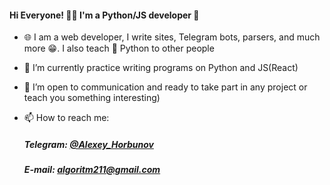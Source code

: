 #### Hi Everyone! 👨‍💻 I'm a Python/JS developer 👋

- 🌐 I am a web developer, I write sites, Telegram bots, parsers, and much more 😁. I also teach 🐍 Python to other people
- 🔭 I’m currently practice writing programs on Python and JS(React)
- 🤝 I’m open to communication and ready to take part in any project or teach you something interesting)

- 📫 How to reach me:
    ##### Telegram: [@Alexey_Horbunov](https://t.me/Alexey_Horbunov "Мой телеграм")
    ##### E-mail: algoritm211@gmail.com




<!--
**Algoritm211/Algoritm211** is a ✨ _special_ ✨ repository because its `README.md` (this file) appears on your GitHub profile.

Here are some ideas to get you started:

- 🔭 I’m currently working on ...
- 🌱 I’m currently learning ...
- 👯 I’m looking to collaborate on ...
- 🤔 I’m looking for help with ...
- 💬 Ask me about ...
- 📫 How to reach me: ...
- 😄 Pronouns: ...
- ⚡ Fun fact: ...
-->
